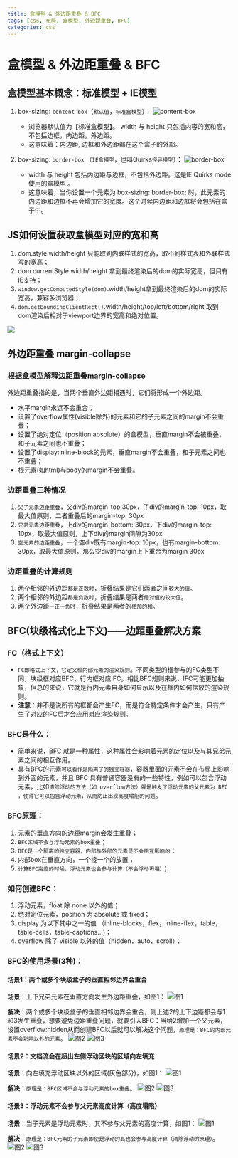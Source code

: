 ```yaml
---
title: 盒模型 & 外边距重叠 & BFC
tags: [css, 布局, 盒模型, 外边距重叠, BFC]
categories: css
---
```


# 盒模型 & 外边距重叠 & BFC

## 盒模型基本概念：标准模型 + IE模型

1. box-sizing: `content-box`（`默认值`，`标准盒模型`）：
 ![content-box](./images/content-box.png)
    - 浏览器默认值为【标准盒模型】。 width 与 height 只包括内容的宽和高， 不包括边框，内边距，外边距。
    - 这意味着：内边距, 边框和外边距都在这个盒子的外部。

2. box-sizing: `border-box` （`IE盒模型`，也叫Quirks`怪异模型`）：
  ![border-box](./images/border-box.png)
    - width 与 height 包括内边距与边框，不包括外边距。这是IE Quirks mode使用的盒模型 。
    - 这意味着，当你设置一个元素为 box-sizing: border-box; 时，此元素的内边距和边框不再会增加它的宽度。这个时候内边距和边框将会包括在盒子中。

## JS如何设置获取盒模型对应的宽和高
1. dom.style.width/height 只能取到内联样式的宽高，取不到样式表和外联样式写的宽高；
2. dom.currentStyle.width/height 拿到最终渲染后的dom的实际宽高，但只有IE支持；
3. `window.getComputedStyle(dom)`.width/height拿到最终渲染后的dom的实际宽高，兼容多浏览器；
4. `dom.getBoundingClientRect()`.width/height/top/left/bottom/right 取到dom渲染后相对于viewport边界的宽高和绝对位置。

![](./images/layout-3-col-01.png)

## 外边距重叠 margin-collapse

### 根据盒模型解释边距重叠margin-collapse

外边距重叠指的是，当两个垂直外边距相遇时，它们将形成一个外边距。
- 水平margin永远不会重合；
- 设置了overflow属性(visible除外)的元素和它的子元素之间的margin不会重叠；
- 设置了绝对定位（position:absolute）的盒模型，垂直margin不会被重叠，和子元素之间也不重叠；
- 设置了display:inline-block的元素，垂直margin不会重叠，和子元素之间也不重叠；
- 根元素(如html)与body的margin不会重叠。

### 边距重叠三种情况

1. `父子元素边距重叠`，父div的margin-top:30px，子div的margin-top: 10px，取最大值原则，二者重叠后的margin-top: 30px
2. `兄弟元素边距重叠`，上div的margin-bottom: 30px，下div的margin-top: 10px，取最大值原则，上下div的margin间隙为30px
3. `空元素的边距重叠`，一个空div既有margin-top: 10px，也有margin-bottom: 30px，取最大值原则，那么空div的margin上下重合为margin 30px

### 边距重叠的计算规则
1. 两个相邻的外边距`都是正数时`，折叠结果是它们两者之间`较大的值`。
2. 两个相邻的外边距`都是负数时`，折叠结果是两者`绝对值的较大值`。
3. 两个外边距`一正一负时`，折叠结果是两者的`相加的和`。

## BFC(块级格式化上下文)——边距重叠解决方案

### FC（格式上下文）
- `FC即格式上下文，它定义框内部元素的渲染规则`。不同类型的框参与的FC类型不同，块级框对应BFC，行内框对应IFC。相比BFC规则来说，IFC可能更加抽象，但总的来说，它就是行内元素自身如何显示以及在框内如何摆放的渲染规则。
- **注意**：并不是说所有的框都会产生FC，而是符合特定条件才会产生，只有产生了对应的FC后才会应用对应渲染规则。

### BFC是什么：
- 简单来说，BFC 就是一种属性，这种属性会影响着元素的定位以及与其兄弟元素之间的相互作用。
- 具有BFC的元素`可以看作是隔离了的独立容器`，容器里面的元素不会在布局上影响到外面的元素，并且 BFC 具有普通容器没有的一些特性，例如可以包含浮动元素，比如`清除浮动的方法（如 overflow方法）就是触发了浮动元素的父元素为 BFC ，使得它可以包含浮动元素，从而防止出现高度塌陷的问题`。

### BFC原理：
1. 元素的垂直方向的边距margin会发生重叠；
2. `BFC区域不会与浮动元素的box重叠`；
3. `BFC是一个隔离的独立容器，内部与外部的元素是不会相互影响的`；
4. 内部box在垂直方向，一个接一个的放置；
5. `计算BFC高度的时候，浮动元素也会参与计算（不会浮动坍塌）`；

### 如何创建BFC：
1. 浮动元素，float 除 none 以外的值；
2. 绝对定位元素，position 为 absolute 或 fixed；
3. display 为以下其中之一的值 （inline-blocks，flex，inline-flex，table，table-cells，table-captions...)；
4. overflow 除了 visible 以外的值（hidden，auto，scroll）；

### BFC的使用场景(3种)：

#### 场景1：两个或多个块级盒子的垂直相邻边界会重合

**场景**：上下兄弟元素在垂直方向发生外边距重叠，如图1：
![图1](./images/BFC-1-01.png)

**解决**：两个或多个块级盒子的垂直相邻边界会重合，则上述2的上下边距都会与1和3发生重叠，想要避免边距重叠问题，就要引入BFC：当给2增加一个父元素，设置overflow:hidden从而创建BFC以后就可以解决这个问题，`原理是：BFC的内部元素不会影响以外的元素`。
![图2](./images/BFC-1-02.png)
![图3](./images/BFC-1-03.png)

#### 场景2：文档流会在超出左侧浮动区块的区域向左填充

**场景**：向左填充浮动区块以外的区域(灰色部分)，如图1：
![图1](./images/BFC-2-01.png)

**解决**：`原理是：BFC区域不会与浮动元素的box重叠`。
![图2](./images/BFC-2-02.png)
![图3](./images/BFC-2-03.png)

#### 场景3：浮动元素不会参与父元素高度计算（高度塌陷）

**场景**：当子元素是浮动元素时，其不参与父元素的高度计算，如图1：
![图1](./images/BFC-3-01.png)

**解决**：`原理是：BFC元素的子元素即使是浮动的其也会参与高度计算（清除浮动的原理）`。
![图2](./images/BFC-3-02.png)
![图3](./images/BFC-3-03.png)

